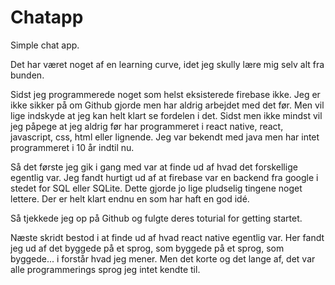 # Chatapp

Simple chat app.

Det har været noget af en learning curve, idet jeg skully lære mig selv alt fra bunden.

Sidst jeg programmerede noget som helst eksisterede firebase ikke. Jeg er ikke sikker på om Github gjorde men har aldrig arbejdet med det før.
Men vil lige indskyde at jeg kan helt klart se fordelen i det.
Sidst men ikke mindst vil jeg påpege at jeg aldrig før har programmeret i react native, react, javascript, css, html eller lignende. Jeg var bekendt med java men har intet programmeret i 10 år indtil nu.

Så det første jeg gik i gang med var at finde ud af hvad det forskellige egentlig var. Jeg fandt hurtigt ud af at firebase var en backend fra google i stedet for SQL eller SQLite. Dette gjorde jo lige pludselig tingene noget lettere.
Der er helt klart endnu en som har haft en god idé.

Så tjekkede jeg op på Github og fulgte deres toturial for getting startet.

Næste skridt bestod i at finde ud af hvad react native egentlig var. Her fandt jeg ud af det byggede på et sprog, som byggede på et sprog, som byggede... i forstår hvad jeg mener. Men det korte og det lange af, det var alle programmerings sprog jeg intet kendte til.
